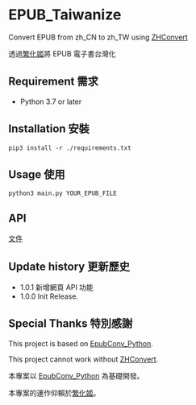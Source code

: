 # EPUB_Taiwanize
  
Convert EPUB from zh_CN to zh_TW using [ZHConvert](https://zhconvert.org/)

透過[繁化姬](https://zhconvert.org/)將 EPUB 電子書台灣化

## Requirement 需求
* Python 3.7 or later

## Installation 安裝
`pip3 install -r ./requirements.txt`

## Usage 使用
`python3 main.py YOUR_EPUB_FILE`

## API
[文件](../API.md)

## Update history 更新歷史
* 1.0.1
新增網頁 API 功能
* 1.0.0
Init Release.

## Special Thanks 特別感謝
This project is based on [EpubConv_Python](https://github.com/ThanatosDi/EpubConv_Python).

This project cannot work without [ZHConvert](https://zhconvert.org/).


本專案以 [EpubConv_Python](https://github.com/ThanatosDi/EpubConv_Python) 為基礎開發。

本專案的運作仰賴於[繁化姬](https://zhconvert.org/)。

